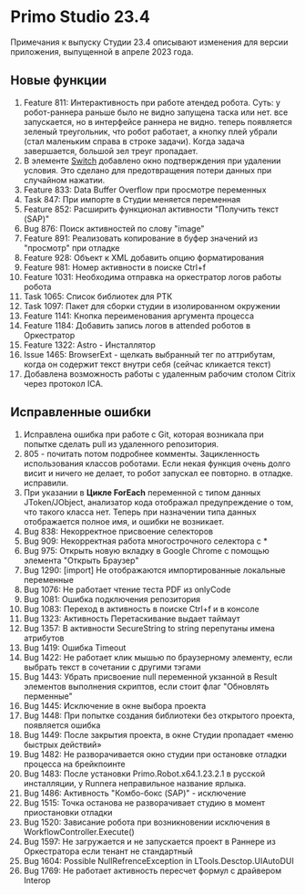 # Primo Studio 23.4

Примечания к выпуску Студии 23.4 описывают изменения для версии приложения, выпущенной в апреле 2023 года.

## Новые функции
1. Feature 811: Интерактивность при работе атендед робота. Суть: у робот-раннера раньше было не видно запущена таска или нет. все запускается, но в интерфейсе раннера не видно. теперь появляется зеленый треугольник, что робот работает, а кнопку плей убрали (стал маленьким справа в строке задачи). Когда задача завершается, большой зел треуг пропадает. 
1. В элементе [Switch](https://docs.primo-rpa.ru/primo-rpa/g_elements/el_basic/els_logic/el_logic_switch) добавлено окно подтверждения при удалении условия. Это сделано для предотвращения потери данных при случайном нажатии.
1. Feature 833: Data Buffer Overflow при просмотре переменных
1. Task 847: При импорте в Студии меняется переменная
1. Feature 852: Расширить функционал активности "Получить текст (SAP)"
1. Bug 876: Поиск активностей по слову "image"
1. Feature 891: Реализовать копирование в буфер значений из "просмотр" при отладке
1. Feature 928: Объект к XML добавить опцию форматирования
1. Feature 981: Номер активности в поиске Ctrl+f
1. Feature 1031: Необходима отправка на оркестратор логов работы робота
1. Task 1065: Список библиотек для РТК
1. Task 1097: Пакет для сборки студии в изолированном окружении
1. Feature 1141: Кнопка переименования аргумента процесса
1. Feature 1184: Добавить запись логов в attended роботов в Оркестратор
1. Feature 1322: Astro - Инсталлятор
1. Issue 1465: BrowserExt - щелкать выбранный тег по аттрибутам, когда он содержит текст внутри себя (сейчас кликается текст)
1. Добавлена возможность работы с удаленным рабочим столом Citrix через протокол ICA.

## Исправленные ошибки
1. Исправлена ошибка при работе с Git, которая возникала при попытке сделать pull из удаленного репозитория.
1. 805 - почитать потом подробнее комменты. Зацикленность использования классов роботами. Если некая функция очень долго висит и ничего не делает, то робот запускал ее повторно. в отладке. исправили.
1. При указании в **Цикле ForEach** переменной с типом данных JToken/JObject, анализатор кода отображал предупреждение о том, что такого класса нет. Теперь при назначении типа данных отображается полное имя, и ошибки не возникает.
1. Bug 838: Некорректное присвоение селекторов
1. Bug 909: Некорректная работа многострочного селектора с *
1. Bug 975: Открыть новую вкладку в Google Chrome с помощью элемента "Открыть Браузер"
1. Bug 1290: [import] Не отображаются импортированные локальные переменные
1. Bug 1076: Не работает чтение теста PDF из onlyCode
1. Bug 1081: Ошибка подключения репозитория
1. Bug 1083: Переход в активность в поиске Ctrl+f и в консоле
1. Bug 1323: Активность Перетаскивание выдает таймаут
1. Bug 1357: В активности SecureString to string перепутаны имена атрибутов
1. Bug 1419: Ошибка Timeout
1. Bug 1422: Не работает клик мышью по браузерному элементу, если выбрать текст в сочетании с другими тэгами
1. Bug 1443: Убрать присвоение null переменной укзанной в Result элементов выполнения скриптов, если стоит флаг "Обновлять перменные"
1. Bug 1445: Исключение в окне выбора проекта
1. Bug 1448: При попытке создания библиотеки без открытого проекта, появляется ошибка
1. Bug 1449: После закрытия проекта, в окне Студии пропадает «меню быстрых действий»
1. Bug 1482: Не разворачивается окно студии при остановке отладки процесса на брейкпоинте
1. Bug 1483: После установки Primo.Robot.x64.1.23.2.1 в русской инсталляции, у Runnera неправильное название ярлыка.
1. Bug 1486: Активность "Комбо-бокс (SAP)" - исключение
1. Bug 1515: Точка останова не разворачивает студию в момент приостановки отладки
1. Bug 1520: Зависание робота при возникновении исключения в WorkflowController.Execute()
1. Bug 1597: Не загружается и не запускается проект в Раннере из Оркестратора если тенант не стандартный
1. Bug 1604: Possible NullRefrenceException in LTools.Desctop.UIAutoDUI
1. Bug 1769: Не работает активность пересчет формул с драйвером Interop
